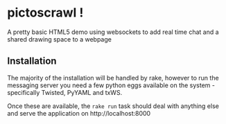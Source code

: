 pictoscrawl !
==================

A pretty basic HTML5 demo using websockets to add real time chat and a shared drawing space to a webpage

Installation
------------

The majority of the installation will be handled by rake, however to run the messaging server you need a 
few python eggs available on the system - specifically Twisted, PyYAML and txWS.

Once these are available, the `rake run` task should deal with anything else and serve the application on
http://localhost:8000


